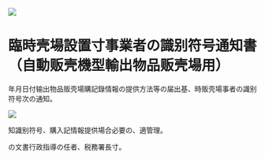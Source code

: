 ![](https://www.nta.go.jp/tmp/395e69fc-8344-49c0-98dc-b7bb2c962244/images/e3406b99b631ab05809112115257256ced43193f60213ee992e954a61d163559.jpg)

# 臨時壳場設置寸事業者の識别符号通知書（自動贩壳機型輸出物品贩壳場用）

年月日付输出物品贩壳場購記錄情報の提供方法等の届出基、時贩壳場事者の識别符号次の通知。

![](https://www.nta.go.jp/tmp/395e69fc-8344-49c0-98dc-b7bb2c962244/images/163bfd219a3a05dfb2d2d544ec8145e0e01ceb608553e422e7450cd970ea89f7.jpg)

知識别符号、購入記情報提供場合必要の、適管理。

の文書行政指導の任者、税務署長寸。